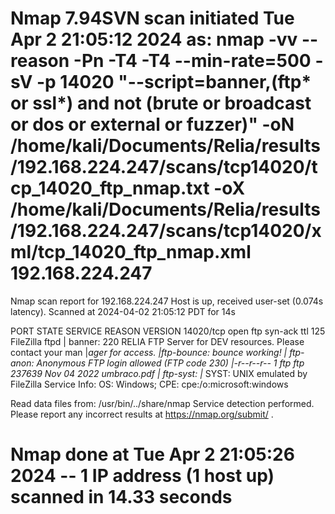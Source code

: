 # Nmap 7.94SVN scan initiated Tue Apr  2 21:05:12 2024 as: nmap -vv --reason -Pn -T4 -T4 --min-rate=500 -sV -p 14020 "--script=banner,(ftp* or ssl*) and not (brute or broadcast or dos or external or fuzzer)" -oN /home/kali/Documents/Relia/results/192.168.224.247/scans/tcp14020/tcp_14020_ftp_nmap.txt -oX /home/kali/Documents/Relia/results/192.168.224.247/scans/tcp14020/xml/tcp_14020_ftp_nmap.xml 192.168.224.247
Nmap scan report for 192.168.224.247
Host is up, received user-set (0.074s latency).
Scanned at 2024-04-02 21:05:12 PDT for 14s

PORT      STATE SERVICE REASON          VERSION
14020/tcp open  ftp     syn-ack ttl 125 FileZilla ftpd
| banner: 220 RELIA FTP Server for DEV resources. Please contact your man
|_ager for access.
|_ftp-bounce: bounce working!
| ftp-anon: Anonymous FTP login allowed (FTP code 230)
|_-r--r--r-- 1 ftp ftp         237639 Nov 04  2022 umbraco.pdf
| ftp-syst: 
|_  SYST: UNIX emulated by FileZilla
Service Info: OS: Windows; CPE: cpe:/o:microsoft:windows

Read data files from: /usr/bin/../share/nmap
Service detection performed. Please report any incorrect results at https://nmap.org/submit/ .
# Nmap done at Tue Apr  2 21:05:26 2024 -- 1 IP address (1 host up) scanned in 14.33 seconds
